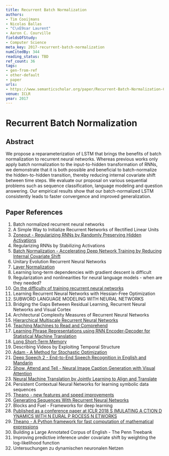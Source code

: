 ```yaml
---
title: Recurrent Batch Normalization
authors:
- Tim Cooijmans
- Nicolas Ballas
- "C\xE9sar Laurent"
- Aaron C. Courville
fieldsOfStudy:
- Computer Science
meta_key: 2017-recurrent-batch-normalization
numCitedBy: 344
reading_status: TBD
ref_count: 36
tags:
- gen-from-ref
- other-default
- paper
urls:
- https://www.semanticscholar.org/paper/Recurrent-Batch-Normalization-Cooijmans-Ballas/952454718139dba3aafc6b3b67c4f514ac3964af?sort=total-citations
venue: ICLR
year: 2017
---
```


# Recurrent Batch Normalization

## Abstract

We propose a reparameterization of LSTM that brings the benefits of batch normalization to recurrent neural networks. Whereas previous works only apply batch normalization to the input-to-hidden transformation of RNNs, we demonstrate that it is both possible and beneficial to batch-normalize the hidden-to-hidden transition, thereby reducing internal covariate shift between time steps. We evaluate our proposal on various sequential problems such as sequence classification, language modeling and question answering. Our empirical results show that our batch-normalized LSTM consistently leads to faster convergence and improved generalization.

## Paper References

1. Batch normalized recurrent neural networks
2. A Simple Way to Initialize Recurrent Networks of Rectified Linear Units
3. [Zoneout - Regularizing RNNs by Randomly Preserving Hidden Activations](2017-zoneout-regularizing-rnns-by-randomly-preserving-hidden-activations.md)
4. Regularizing RNNs by Stabilizing Activations
5. [Batch Normalization - Accelerating Deep Network Training by Reducing Internal Covariate Shift](2015-batch-normalization-accelerating-deep-network-training-by-reducing-internal-covariate-shift.md)
6. Unitary Evolution Recurrent Neural Networks
7. [Layer Normalization](2016-layer-normalization.md)
8. Learning long-term dependencies with gradient descent is difficult
9. Regularization and nonlinearities for neural language models - when are they needed?
10. [On the difficulty of training recurrent neural networks](2013-on-the-difficulty-of-training-recurrent-neural-networks.md)
11. Learning Recurrent Neural Networks with Hessian-Free Optimization
12. SUBWORD LANGUAGE MODELING WITH NEURAL NETWORKS
13. Bridging the Gaps Between Residual Learning, Recurrent Neural Networks and Visual Cortex
14. Architectural Complexity Measures of Recurrent Neural Networks
15. [Hierarchical Multiscale Recurrent Neural Networks](2017-hierarchical-multiscale-recurrent-neural-networks.md)
16. [Teaching Machines to Read and Comprehend](2015-teaching-machines-to-read-and-comprehend.md)
17. [Learning Phrase Representations using RNN Encoder-Decoder for Statistical Machine Translation](2014-learning-phrase-representations-using-rnn-encoder-decoder-for-statistical-machine-translation.md)
18. [Long Short-Term Memory](1997-long-short-term-memory.md)
19. Describing Videos by Exploiting Temporal Structure
20. [Adam - A Method for Stochastic Optimization](2015-adam-a-method-for-stochastic-optimization.md)
21. [Deep Speech 2 - End-to-End Speech Recognition in English and Mandarin](2016-deep-speech-2-end-to-end-speech-recognition-in-english-and-mandarin.md)
22. [Show, Attend and Tell - Neural Image Caption Generation with Visual Attention](2015-show-attend-and-tell-neural-image-caption-generation-with-visual-attention.md)
23. [Neural Machine Translation by Jointly Learning to Align and Translate](2015-neural-machine-translation-by-jointly-learning-to-align-and-translate.md)
24. Persistent Contextual Neural Networks for learning symbolic data sequences
25. [Theano - new features and speed improvements](2012-theano-new-features-and-speed-improvements.md)
26. [Generating Sequences With Recurrent Neural Networks](2013-generating-sequences-with-recurrent-neural-networks.md)
27. Blocks and Fuel - Frameworks for deep learning
28. [Published as a conference paper at ICLR 2018 S IMULATING A CTION D YNAMICS WITH N EURAL P ROCESS N ETWORKS](2018-published-as-a-conference-paper-at-iclr-2018-s-imulating-a-ction-d-ynamics-with-n-eural-p-rocess-n-etworks.md)
29. [Theano - A Python framework for fast computation of mathematical expressions](2016-theano-a-python-framework-for-fast-computation-of-mathematical-expressions.md)
30. Building a Large Annotated Corpus of English - The Penn Treebank
31. Improving predictive inference under covariate shift by weighting the log-likelihood function
32. Untersuchungen zu dynamischen neuronalen Netzen
